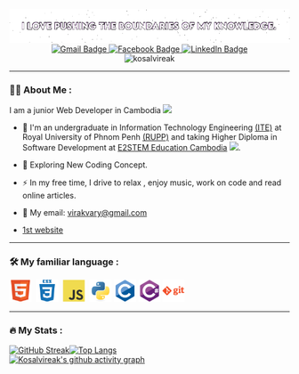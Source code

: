 <div id="header" align="center">
  <div id="badges">
  <img src="I-Love-pushing-the-boundaries-7-23-2022 (1).gif"/><br>
    <a href="mailto:virakvary@gmail.com" target="blank" align="center">
       <img src="https://img.shields.io/badge/Gmail-blue?style=for-the-badge&logo=gmail&logoColor=white" alt="Gmail Badge" />
    </a>
    <a href="https://www.facebook.com/kosalvireak43/" target="blank" align="center">
       <img src="https://img.shields.io/badge/Facebook-blue?style=for-the-badge&logo=facebook&logoColor=white" alt="Facebook Badge"/>
    </a>
    <a href="https://www.linkedin.com/in/khoeun-kosalvireak-0619b2204/" target="blank" align="center">
       <img src="https://img.shields.io/badge/LinkedIn-blue?style=for-the-badge&logo=linkedin&logoColor=white" alt="LinkedIn Badge" />
    </a><br>
    <img  src="https://komarev.com/ghpvc/?username=kosalvireak&label=Profile%20views&color=0e75b6&style=flat" alt="kosalvireak" />
  </div>
</div>



---

### :woman_technologist: About Me :
I am a junior Web Developer in Cambodia <img src="https://mycarbys.com/wp-content/uploads/2021/02/Flag_of_Cambodia.gif" width="25">
- :telescope: I'm an undergraduate in Information Technology Engineering <a href="http://www.fe.rupp.edu.kh/#/department/ited/undergraduate" target="blank">(ITE)</a> at Royal University of Phnom Penh <a href="http://www.rupp.edu.kh/" target="blank">(RUPP)</a>  and taking Higher Diploma in Software Development at <a href="https://e2stem.org.kh/" target="blank">E2STEM Education Cambodia</a> <img src="https://i.ibb.co/JQwTBHV/download-removebg-preview.png" width="45px"/>.

- :seedling: Exploring New Coding Concept.

- :zap: In my free time, I drive to relax , enjoy music, work on code and read online articles.

- :email: My email: virakvary@gmail.com
- <a href="https://kosalvireak.github.io/Kosalvireak-Khoeun/" target="blank">1st website</a>
---

### :hammer_and_wrench: My familiar language :
<div>
  <img src="https://github.com/devicons/devicon/blob/master/icons/html5/html5-original.svg" title="HTML5" alt="HTML" width="40" height="40"/>&nbsp;
  <img src="https://github.com/devicons/devicon/blob/master/icons/css3/css3-plain-wordmark.svg"  title="CSS3" alt="CSS" width="40" height="40"/>&nbsp;
  <img src="https://github.com/devicons/devicon/blob/master/icons/javascript/javascript-original.svg" title="JavaScript" alt="JavaScript" width="40" height="40"/>&nbsp;
  <img src="https://github.com/devicons/devicon/blob/master/icons/python/python-original.svg" title="Python" **alt="Python" width="40" height="40"/>
  <img src="https://github.com/devicons/devicon/blob/master/icons/c/c-original.svg" title="C" **alt="C" width="40" height="40"/>
  <img src="https://github.com/devicons/devicon/blob/master/icons/csharp/csharp-original.svg" title="C#" **alt="C#" width="40" height="40"/>
  <img src="https://github.com/devicons/devicon/blob/master/icons/git/git-plain-wordmark.svg" title="Git" **alt="Git" width="40" height="40"/>
</div>

---

### :fire: My Stats :
[![GitHub Streak](http://github-readme-streak-stats.herokuapp.com?user=kosalvireak&theme=dark&background=000000)](https://git.io/streak-stats)[![Top Langs](https://github-readme-stats.vercel.app/api/top-langs/?username=kosalvireak&layout=compact)](https://github.com/anuraghazra/github-readme-stats)
<br>
[![Kosalvireak's github activity graph](https://activity-graph.herokuapp.com/graph?username=kosalvireak&theme=react-dark)](https://github.com/ashutosh00710/github-readme-activity-graph)

